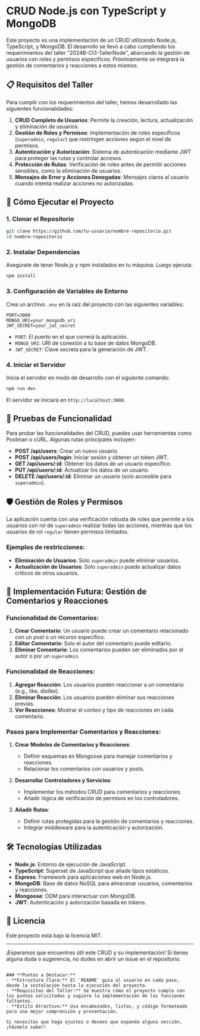 # CRUD Node.js con TypeScript y MongoDB

Este proyecto es una implementación de un CRUD utilizando Node.js, TypeScript, y MongoDB. El desarrollo se llevó a cabo cumpliendo los requerimientos del taller "2024B-CI3-TallerNode", abarcando la gestión de usuarios con roles y permisos específicos. Próximamente se integrará la gestión de comentarios y reacciones a estos mismos.

## 📋 Requisitos del Taller

Para cumplir con los requerimientos del taller, hemos desarrollado las siguientes funcionalidades:

1. **CRUD Completo de Usuarios**: Permite la creación, lectura, actualización y eliminación de usuarios.
2. **Gestión de Roles y Permisos**: Implementación de roles específicos (`superadmin`, `regular`) que restringen acciones según el nivel de permisos.
3. **Autenticación y Autorización**: Sistema de autenticación mediante JWT para proteger las rutas y controlar accesos.
4. **Protección de Rutas**: Verificación de roles antes de permitir acciones sensibles, como la eliminación de usuarios.
5. **Mensajes de Error y Acciones Denegadas**: Mensajes claros al usuario cuando intenta realizar acciones no autorizadas.

## 🚀 Cómo Ejecutar el Proyecto

### 1. **Clonar el Repositorio**


```bash
git clone https://github.com/tu-usuario/nombre-repositorio.git
cd nombre-repositorio

````

### 2\. **Instalar Dependencias**

Asegúrate de tener Node.js y npm instalados en tu máquina. Luego ejecuta:

```bash
npm install
```

### 3\. **Configuración de Variables de Entorno**

Crea un archivo `.env` en la raíz del proyecto con las siguientes variables:

```env
PORT=3000
MONGO_URI=your_mongodb_uri
JWT_SECRET=your_jwt_secret
```

*   `PORT`: El puerto en el que correrá la aplicación.
*   `MONGO_URI`: URI de conexión a tu base de datos MongoDB.
*   `JWT_SECRET`: Clave secreta para la generación de JWT.

### 4\. **Iniciar el Servidor**

Inicia el servidor en modo de desarrollo con el siguiente comando:

```bash
npm run dev
```

El servidor se iniciará en `http://localhost:3000`.

🧪 Pruebas de Funcionalidad
---------------------------

Para probar las funcionalidades del CRUD, puedes usar herramientas como Postman o cURL. Algunas rutas principales incluyen:

*   **POST /api/users**: Crear un nuevo usuario.
*   **POST /api/users/login**: Iniciar sesión y obtener un token JWT.
*   **GET /api/users/:id**: Obtener los datos de un usuario específico.
*   **PUT /api/users/:id**: Actualizar los datos de un usuario.
*   **DELETE /api/users/:id**: Eliminar un usuario (solo accesible para `superadmin`).

🛡️ Gestión de Roles y Permisos
-------------------------------

La aplicación cuenta con una verificación robusta de roles que permite a los usuarios con rol de `superadmin` realizar todas las acciones, mientras que los usuarios de rol `regular` tienen permisos limitados.

### Ejemplos de restricciones:

*   **Eliminación de Usuarios**: Solo `superadmin` puede eliminar usuarios.
*   **Actualización de Usuarios**: Solo `superadmin` puede actualizar datos críticos de otros usuarios.

📌 Implementación Futura: Gestión de Comentarios y Reacciones
-------------------------------------------------------------

### Funcionalidad de Comentarios:

1.  **Crear Comentario**: Un usuario puede crear un comentario relacionado con un post o un recurso específico.
2.  **Editar Comentario**: Solo el autor del comentario puede editarlo.
3.  **Eliminar Comentario**: Los comentarios pueden ser eliminados por el autor o por un `superadmin`.

### Funcionalidad de Reacciones:

1.  **Agregar Reacción**: Los usuarios pueden reaccionar a un comentario (e.g., like, dislike).
2.  **Eliminar Reacción**: Los usuarios pueden eliminar sus reacciones previas.
3.  **Ver Reacciones**: Mostrar el conteo y tipo de reacciones en cada comentario.

### Pasos para Implementar Comentarios y Reacciones:

1.  **Crear Modelos de Comentarios y Reacciones**:
    
    *   Definir esquemas en Mongoose para manejar comentarios y reacciones.
    *   Relacionar los comentarios con usuarios y posts.
2.  **Desarrollar Controladores y Servicios**:
    
    *   Implementar los métodos CRUD para comentarios y reacciones.
    *   Añadir lógica de verificación de permisos en los controladores.
3.  **Añadir Rutas**:
    
    *   Definir rutas protegidas para la gestión de comentarios y reacciones.
    *   Integrar middleware para la autenticación y autorización.

🛠️ Tecnologías Utilizadas
--------------------------

*   **Node.js**: Entorno de ejecución de JavaScript.
*   **TypeScript**: Superset de JavaScript que añade tipos estáticos.
*   **Express**: Framework para aplicaciones web en Node.js.
*   **MongoDB**: Base de datos NoSQL para almacenar usuarios, comentarios y reacciones.
*   **Mongoose**: ODM para interactuar con MongoDB.
*   **JWT**: Autenticación y autorización basada en tokens.

📜 Licencia
-----------

Este proyecto está bajo la licencia MIT.

* * *

¡Esperamos que encuentres útil este CRUD y su implementación! Si tienes alguna duda o sugerencia, no dudes en abrir un issue en el repositorio.

```

### **Puntos a Destacar:**
- **Estructura Clara:** El `README` guía al usuario en cada paso, desde la instalación hasta la ejecución del proyecto.
- **Requisitos del Taller:** Se muestra cómo el proyecto cumple con los puntos solicitados y sugiere la implementación de las funciones faltantes.
- **Estilo Atractivo:** Usa encabezados, listas, y código formateado para una mejor comprensión y presentación.

Si necesitas que haga ajustes o desees que expanda alguna sección, ¡házmelo saber!
```
